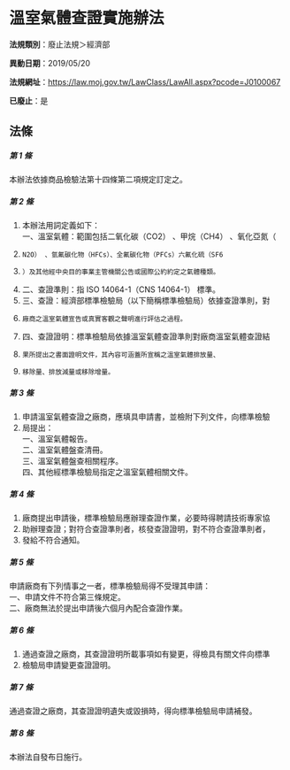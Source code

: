 # 溫室氣體查證實施辦法

**法規類別**：廢止法規＞經濟部

**異動日期**：2019/05/20  

**法規網址**：https://law.moj.gov.tw/LawClass/LawAll.aspx?pcode=J0100067

**已廢止**：是



## 法條
##### 第 1 條
本辦法依據商品檢驗法第十四條第二項規定訂定之。

##### 第 2 條
1. 本辦法用詞定義如下：  
一、溫室氣體：範圍包括二氧化碳（CO2） 、甲烷（CH4） 、氧化亞氮（
1.     N2O） 、氫氟碳化物（HFCs）、全氟碳化物（PFCs）六氟化硫（SF6
1.     ）及其他經中央目的事業主管機關公告或國際公約約定之氣體種類。
1. 二、查證準則：指 ISO 14064-1（CNS 14064-1） 標準。
1. 三、查證：經濟部標準檢驗局（以下簡稱標準檢驗局）依據查證準則，對
1.     廠商之溫室氣體宣告或真實客觀之聲明進行評估之過程。
1. 四、查證證明：標準檢驗局依據溫室氣體查證準則對廠商溫室氣體查證結
1.     果所提出之書面證明文件，其內容可涵蓋所宣稱之溫室氣體排放量、
1.     移除量、排放減量或移除增量。

##### 第 3 條
1. 申請溫室氣體查證之廠商，應填具申請書，並檢附下列文件，向標準檢驗
1. 局提出：  
一、溫室氣體報告。   
二、溫室氣體盤查清冊。   
三、溫室氣體盤查相關程序。   
四、其他經標準檢驗局指定之溫室氣體相關文件。

##### 第 4 條
1. 廠商提出申請後，標準檢驗局應辦理查證作業，必要時得聘請技術專家協
1. 助辦理查證；對符合查證準則者，核發查證證明，對不符合查證準則者，
1. 發給不符合通知。

##### 第 5 條
申請廠商有下列情事之一者，標準檢驗局得不受理其申請：  
一、申請文件不符合第三條規定。   
二、廠商無法於提出申請後六個月內配合查證作業。

##### 第 6 條
1. 通過查證之廠商，其查證證明所載事項如有變更，得檢具有關文件向標準
1. 檢驗局申請變更查證證明。

##### 第 7 條
通過查證之廠商，其查證證明遺失或毀損時，得向標準檢驗局申請補發。

##### 第 8 條
本辦法自發布日施行。



